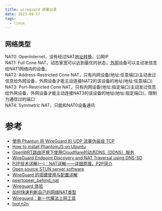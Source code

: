 ```yaml
---
title: wireguard 部署记录
date: 2023-09-17
tags:
  - linux
---
```

## 网络类型

NAT0: OpenInternet，没有经过NAT[地址转换](https://so.csdn.net/so/search?q=%E5%9C%B0%E5%9D%80%E8%BD%AC%E6%8D%A2&spm=1001.2101.3001.7020)，公网IP  
NAT1: Full Cone NAT，动态家宽可以达到最优的状态，[外网](https://so.csdn.net/so/search?q=%E5%A4%96%E7%BD%91&spm=1001.2101.3001.7020)设备可以主动发信息给NAT1网络内的设备。  
NAT2: Address-Restricted Cone NAT，只有内网设备(地址:任意端口)主动发过信息给外网设备，外网设备才能主动连接NAT2的该设备的地址(地址:任意端口)  
NAT3: Port-Restricted Cone NAT，只有内网设备(地址:指定端口)主动发过信息给外网设备，外网设备才能主动连接NAT3的该设备的地址(地址:指定端口)，限制为通信过的端口  
NAT4: Symmetric NAT，只能和NAT0设备通讯

# 参考

- [使用 Phantun 将 WireGuard 的 UDP 流量伪装成 TCP](https://icloudnative.io/posts/wireguard-over-tcp-using-phantun/)
- [How to install PhantomJS on Ubuntu](https://gist.github.com/julionc/7476620)
- [OpenWRT路由环境下使用Cloudflare的动态DNS（DDNS）服务](https://www.qxwa.com/dynamic-dns-services-using-cloudflare-in-an-openwrt-routed-environment.html)
- [WireGuard Endpoint Discovery and NAT Traversal using DNS-SD](https://www.jordanwhited.com/posts/wireguard-endpoint-discovery-nat-traversal/)
- [P2P技术详解(一)：NAT详解——详细原理、P2P简介](http://www.52im.net/thread-50-1-1.html)
- [Open source STUN server software](https://www.stunprotocol.org/)
- [WireGuard 的搭建使用与配置详解](https://www.llmgo.cn/post/wireguard-docs-practice/)
- [peertopeer_behind_nat](https://www.reddit.com/r/WireGuard/comments/it4tkw/peertopeer_behind_nat/?rdt=57046&onetap_auto=true)
- [Wireguard 体验](https://zdyxry.github.io/2019/03/23/Wireguard-%E4%BD%93%E9%AA%8C/)
- [如何快速判断自己的网络NAT类型](https://blog.csdn.net/D3_3109/article/details/119875626)
- [Wireguard：新一代魔法上网工具](https://lqingcloud.cn/post/network-01/)
- [tool n2n](https://github.com/ntop/n2n)